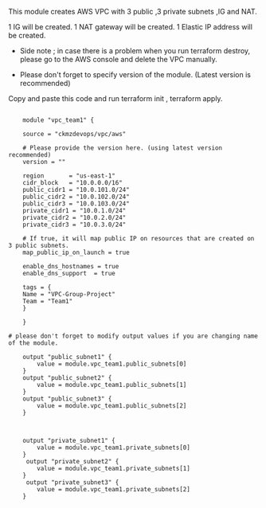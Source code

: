 This module creates AWS VPC with 3 public ,3 private subnets ,IG and NAT.

1 IG will be created.
1 NAT gateway will be created.
1 Elastic IP address will be created.

* Side note ; in case there is a problem when you run terraform destroy, please go to the AWS console and delete the VPC manually.

* Please don't forget to specify version of the module. (Latest version is recommended)



Copy and paste this code and run terraform init , terraform apply.


```

    module "vpc_team1" {

    source = "ckmzdevops/vpc/aws"
     
    # Please provide the version here. (using latest version recommended)
    version = ""
    
    region       = "us-east-1"
    cidr_block   = "10.0.0.0/16"
    public_cidr1 = "10.0.101.0/24"
    public_cidr2 = "10.0.102.0/24"
    public_cidr3 = "10.0.103.0/24"
    private_cidr1 = "10.0.1.0/24"
    private_cidr2 = "10.0.2.0/24"
    private_cidr3 = "10.0.3.0/24"

    # If true, it will map public IP on resources that are created on 3 public subnets.
    map_public_ip_on_launch = true

    enable_dns_hostnames = true
    enable_dns_support  = true

    tags = {
    Name = "VPC-Group-Project"
    Team = "Team1"
    }

    }   

# please don't forget to modify output values if you are changing name of the module.

    output "public_subnet1" {
        value = module.vpc_team1.public_subnets[0]
    }
    output "public_subnet2" {
        value = module.vpc_team1.public_subnets[1]
    }
    output "public_subnet3" {
        value = module.vpc_team1.public_subnets[2]
    }


    
    output "private_subnet1" {
        value = module.vpc_team1.private_subnets[0]
    }
     output "private_subnet2" {
        value = module.vpc_team1.private_subnets[1]
    }
     output "private_subnet3" {
        value = module.vpc_team1.private_subnets[2]
    }



```
